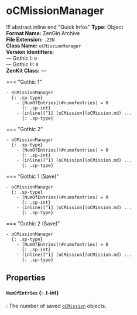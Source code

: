 # oCMissionManager

!!! abstract inline end "Quick Infos"
    **Type:** Object<br/>
    **Format Name:** ZenGin Archive<br/>
    **File Extension:** `.ZEN`<br/>
    **Class Name:** `oCMissionManager`<br/>
    **Version Identifiers:**<br />
    — Gothic I: `0`<br/>
    — Gothic II: `0`<br/>
    **ZenKit Class:** *—*

=== "Gothic 1"

    - oCMissionManager
      {: .sp-type}
        - [NumOfEntries](#numofentries) = 0
          {: .sp-int}
        - (inline)[^1] [oCMission](oCMission.md) ...
          {: .sp-type}

=== "Gothic 2"

    - oCMissionManager
      {: .sp-type}
        - [NumOfEntries](#numofentries) = 0
          {: .sp-int}
        - (inline)[^1] [oCMission](oCMission.md) ...
          {: .sp-type}

=== "Gothic 1 (Save)"

    - oCMissionManager
      {: .sp-type}
        - [NumOfEntries](#numofentries) = 0
          {: .sp-int}
        - (inline)[^1] [oCMission](oCMission.md) ...
          {: .sp-type}

=== "Gothic 2 (Save)"

    - oCMissionManager
      {: .sp-type}
        - [NumOfEntries](#numofentries) = 0
          {: .sp-int}
        - (inline)[^1] [oCMission](oCMission.md) ...
          {: .sp-type}

## Properties

#### `NumOfEntries` {: .t-int}

:   The number of saved [`oCMission`](oCMission.md) objects.

[^1]: "Inline" means, that these objects are not wrapped in an archive object. Rather, their contents are simply
      all written to the parent object directly without encapsulation.
